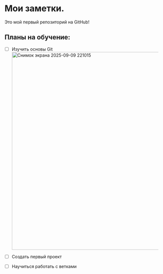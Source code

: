 # Мои заметки.

Это мой первый репозиторий на GitHub!

## Планы на обучение:
- [ ] Изучить основы Git<img width="770" height="649" alt="Снимок экрана 2025-09-09 221015" src="https://github.com/user-attachments/assets/d48b8cc6-22a0-43b2-8f68-16caebb20118" />

- [ ] Создать первый проект
- [ ] Научиться работать с ветками
